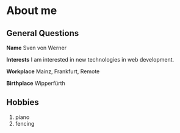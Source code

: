 # About me

## General Questions

**Name**
Sven von Werner

**Interests**
I am interested in new technologies in web development.

**Workplace**
Mainz, Frankfurt, Remote

**Birthplace**
Wipperfürth

## Hobbies
1. piano
2. fencing





